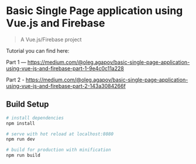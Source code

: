# Basic Single Page application using Vue.js and Firebase

> A Vue.js/Firebase project

Tutorial you can find here:

Part 1 — https://medium.com/@oleg.agapov/basic-single-page-application-using-vue-js-and-firebase-part-1-9e4c0c11a228

Part 2 - https://medium.com/@oleg.agapov/basic-single-page-application-using-vue-js-and-firebase-part-2-143a3084266f

## Build Setup

``` bash
# install dependencies
npm install

# serve with hot reload at localhost:8080
npm run dev

# build for production with minification
npm run build

```

